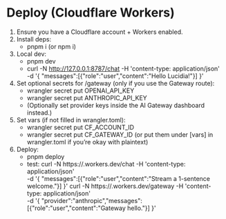 # Deploy (Cloudflare Workers)
1) Ensure you have a Cloudflare account + Workers enabled.
2) Install deps:
   - pnpm i  (or npm i)
3) Local dev:
   - pnpm dev
   - curl -N http://127.0.0.1:8787/chat -H 'content-type: application/json' \
     -d '{ "messages":[{"role":"user","content":"Hello Lucidia!"}] }'
4) Set optional secrets for /gateway (only if you use the Gateway route):
   - wrangler secret put OPENAI_API_KEY
   - wrangler secret put ANTHROPIC_API_KEY
   - (Optionally set provider keys inside the AI Gateway dashboard instead.)
5) Set vars (if not filled in wrangler.toml):
   - wrangler secret put CF_ACCOUNT_ID
   - wrangler secret put CF_GATEWAY_ID
   (or put them under [vars] in wrangler.toml if you’re okay with plaintext)
6) Deploy:
   - pnpm deploy
   - test:
     curl -N https://<your-worker>.workers.dev/chat -H 'content-type: application/json' \
       -d '{ "messages":[{"role":"user","content":"Stream a 1-sentence welcome."}] }'
     curl -N https://<your-worker>.workers.dev/gateway -H 'content-type: application/json' \
       -d '{ "provider":"anthropic","messages":[{"role":"user","content":"Gateway hello."}] }'

